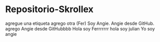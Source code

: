 # Repositorio-Skrollex
agregue una etiqueta
agrego otra (Fer)
Soy Angie.
Angie desde GitHub.
agrego
Angie desde GitHubbbb
Hola soy Ferrrrrrr
hola soy julian
Yo soy angie
